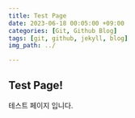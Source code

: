 ```yaml
---
title: Test Page
date: 2023-06-18 00:05:00 +09:00
categories: [Git, Github Blog]
tags: [git, github, jekyll, blog]
img_path: ../

---
```


## Test Page!

테스트 페이지 입니다.
